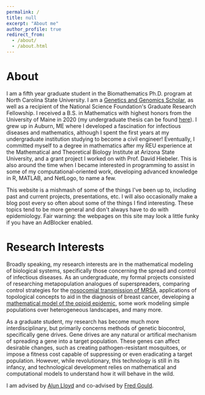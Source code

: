 ```yaml
---
permalink: /
title: null
excerpt: "About me"
author_profile: true
redirect_from: 
  - /about/
  - /about.html
---
```



<h1>
About
</h1>

<p> I am a fifth year graduate student in the Biomathematics 
Ph.D. program at North Carolina State University. I am a <a href="https://gga.ncsu.edu/" target="_blank"  rel="noopener noreferrer">Genetics and Genomics Scholar</a>, 
as well as a recipient of the National Science Foundation's Graduate Research Fellowship. 
I received a B.S. in 
Mathematics with highest honors from the University of Maine in 2020 (my undergraduate
thesis can be found <a href="https://digitalcommons.library.umaine.edu/honors/630/" target="_blank"  rel="noopener noreferrer">here</a>). 
I grew up in Auburn, ME where
I developed a fascination for infectious diseases and mathematics, although I spent the first
years at my undergraduate institution studying to become a civil engineer! Eventually, I 
committed myself to a degree in mathematics after my REU experience at the 
Mathematical and Theoretical Biology Institute at Arizona State University, 
and a grant project I worked on with Prof. David Hiebeler. This is also around
the time when I became interested in programming to assist in some of my 
computational-oriented work, developing advanced knowledge in R, MATLAB, and 
NetLogo, to name a few. </p>

<p>
This website is a mishmash of some of the things I've been up to, including past and current projects,
presentations, etc. I will also occasionally make a blog post every so often about some of the things I find interesting. 
These topics tend to be more general and don't always have to do with epidemiology. Fair warning: 
the webpages on this site may look a little funky if you have an AdBlocker enabled. 
</p>

<h1>
Research Interests
</h1>

<p>
Broadly speaking, my research interests are in the mathematical modeling 
of biological systems, specifically those concerning the spread and control 
of infectious diseases. As an undergraduate, my formal projects consisted
of researching metapopulation analogues of superspreaders, comparing control strategies
for the <a href="https://lettersinbiomath.org/index.php/lib/article/view/131" target="_blank"  rel="noopener noreferrer">nosocomial transmission of MRSA</a>, 
applications of topological
concepts to aid in the diagnosis of breast cancer, developing a <a href="https://pubmed.ncbi.nlm.nih.gov/37088864/" target="_blank"  rel="noopener noreferrer">mathematical model of the opioid epidemic</a>,
some work modeling simple
populations over heterogeneous landscapes, and many more. 
</p>

<p>
As a graduate student, my research has become much more interdisciplinary, but primarily concerns methods of 
genetic biocontrol, specifically gene drives. Gene drives are any natural or artifical mechanism of 
spreading a gene into a target population. These genes can affect desirable changes, such as 
creating pathogen-resistant mosquitoes, or impose a fitness cost capable of suppressing or even eradicating a 
target population. However, while revolutionary, this technology is still in its infancy, and technological
development relies on mathematical and computational models to understand how it will behave in the wild. 
</p>

<p>
I am advised by <a href="http://alun.math.ncsu.edu/" target="_blank"  rel="noopener noreferrer">Alun Lloyd</a> 
and co-advised by <a href="https://cals.ncsu.edu/entomology-and-plant-pathology/people/fgould/" target="_blank"  rel="noopener noreferrer">Fred Gould</a>.
</p>

